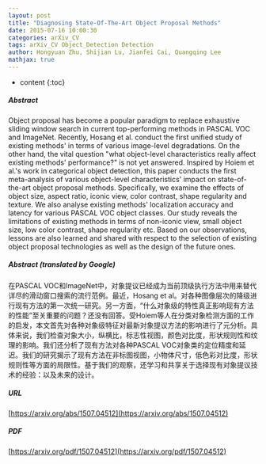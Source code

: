 ```yaml
---
layout: post
title: "Diagnosing State-Of-The-Art Object Proposal Methods"
date: 2015-07-16 10:00:30
categories: arXiv_CV
tags: arXiv_CV Object_Detection Detection
author: Hongyuan Zhu, Shijian Lu, Jianfei Cai, Quangqing Lee
mathjax: true
---
```


* content
{:toc}

##### Abstract
Object proposal has become a popular paradigm to replace exhaustive sliding window search in current top-performing methods in PASCAL VOC and ImageNet. Recently, Hosang et al. conduct the first unified study of existing methods' in terms of various image-level degradations. On the other hand, the vital question "what object-level characteristics really affect existing methods' performance?" is not yet answered. Inspired by Hoiem et al.'s work in categorical object detection, this paper conducts the first meta-analysis of various object-level characteristics' impact on state-of-the-art object proposal methods. Specifically, we examine the effects of object size, aspect ratio, iconic view, color contrast, shape regularity and texture. We also analyse existing methods' localization accuracy and latency for various PASCAL VOC object classes. Our study reveals the limitations of existing methods in terms of non-iconic view, small object size, low color contrast, shape regularity etc. Based on our observations, lessons are also learned and shared with respect to the selection of existing object proposal technologies as well as the design of the future ones.

##### Abstract (translated by Google)
在PASCAL VOC和ImageNet中，对象提议已经成为当前顶级执行方法中用来替代详尽的滑动窗口搜索的流行范例。最近，Hosang et al。对各种图像层次的降级进行现有方法的第一次统一研究。另一方面，“什么对象级的特性真正影响现有方法的性能”至关重要的问题？还没有回答。受Hoiem等人在分类对象检测方面的工作的启发，本文首先对各种对象级特征对最新对象提议方法的影响进行了元分析。具体来说，我们检查对象大小，纵横比，标志性视图，颜色对比度，形状规则性和纹理的影响。我们还分析了现有方法对各种PASCAL VOC对象类的定位精度和延迟。我们的研究揭示了现有方法在非标图视图，小物体尺寸，低色彩对比度，形状规则性等方面的局限性。基于我们的观察，还学习和共享关于选择现有对象提议技术的经验：以及未来的设计。

##### URL
[https://arxiv.org/abs/1507.04512](https://arxiv.org/abs/1507.04512)

##### PDF
[https://arxiv.org/pdf/1507.04512](https://arxiv.org/pdf/1507.04512)

